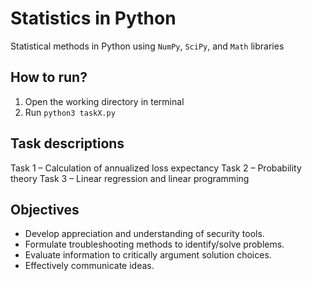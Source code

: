 # Statistics in Python
Statistical methods in Python using `NumPy`, `SciPy`, and `Math` libraries 

## How to run?
1. Open the working directory in terminal
2. Run `python3 taskX.py`

## Task descriptions
Task 1 – Calculation of annualized loss expectancy
Task 2 – Probability theory
Task 3 – Linear regression and linear programming

## Objectives 
- Develop appreciation and understanding of security tools.
- Formulate troubleshooting methods to identify/solve problems.
- Evaluate information to critically argument solution choices.
- Effectively communicate ideas.
